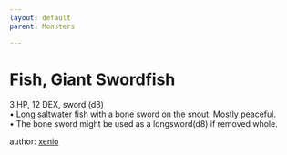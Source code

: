 ```yaml
---
layout: default
parent: Monsters 

--- 
```

# Fish, Giant Swordfish
3 HP, 12 DEX, sword (d8)  
• Long saltwater fish with a bone sword on the snout.   Mostly peaceful.  
• The bone sword might be used as a longsword(d8) if removed whole.  





author: [xenio](https://xenioinabottle.blogspot.com/2021/02/classic-monsters-for-cairnito-part-1.html) 


